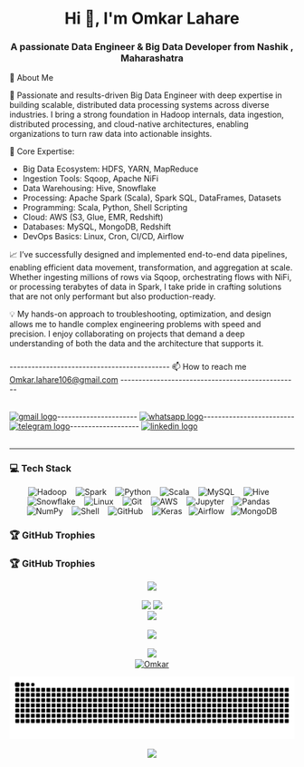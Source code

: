 <h1 align="center">Hi 👋, I'm Omkar Lahare</h1>
<h3 align="center">A passionate Data Engineer & Big Data Developer from Nashik , Maharashatra</h3>

💫 About Me
<p align="left">🚀 Passionate and results-driven Big Data Engineer with deep expertise in building scalable, distributed data processing systems across diverse industries. I bring a strong foundation in Hadoop internals, data ingestion, distributed processing, and cloud-native architectures, enabling organizations to turn raw data into actionable insights.

🔧 Core Expertise:
- Big Data Ecosystem: HDFS, YARN, MapReduce
- Ingestion Tools: Sqoop, Apache NiFi
- Data Warehousing: Hive, Snowflake
- Processing: Apache Spark (Scala), Spark SQL, DataFrames, Datasets
- Programming: Scala, Python, Shell Scripting
- Cloud: AWS (S3, Glue, EMR, Redshift)
- Databases: MySQL, MongoDB, Redshift
- DevOps Basics: Linux, Cron, CI/CD, Airflow

📈 I’ve successfully designed and implemented end-to-end data pipelines, enabling efficient data movement, transformation, and aggregation at scale. Whether ingesting millions of rows via Sqoop, orchestrating flows with NiFi, or processing terabytes of data in Spark, I take pride in crafting solutions that are not only performant but also production-ready.

💡 My hands-on approach to troubleshooting, optimization, and design allows me to handle complex engineering problems with speed and precision. I enjoy collaborating on projects that demand a deep understanding of both the data and the architecture that supports it.
</p>

###                               
--------------------------------------------   📫 How to reach me Omkar.lahare106@gmail.com     -------------------------------------------------                     
<br>
<div align="centre">
<a href="https://www.Omkar.lahare106@gmail.com">  <img src="https://img.shields.io/static/v1?message=Gmail&logo=gmail&label=&color=D14836&logoColor=white&labelColor=&style=for-the-badge" height="35" alt="gmail logo"  /></a>----------------------
  <a href="https://wa.me/+919307512181"><img src="https://img.shields.io/static/v1?message=Whatsapp&logo=whatsapp&label=&color=25D366&logoColor=white&labelColor=&style=for-the-badge" height="35" margin=2px alt="whatsapp logo"/></a>-------------------------
 <a href=https://t.me/Kyros106><img src="https://img.shields.io/static/v1?message=Telegram&logo=telegram&label=&color=2CA5E0&logoColor=white&labelColor=&style=for-the-badge" height="35" alt="telegram logo" https://web.telegram.org/a/></a>-------------------
<a href="https://www.linkedin.com/in/omkar-Lahare">  <img src="https://img.shields.io/static/v1?message=LinkedIn&logo=linkedin&label=&color=0077B5&logoColor=white&labelColor=&style=for-the-badge" height="35" alt="linkedin logo"  /></a>
</div>
<br>
<hr>

### 💻 Tech Stack
<p align="center">
  <img src="https://www.vectorlogo.zone/logos/apache_hadoop/apache_hadoop-icon.svg" width="40" title="Hadoop"/> &nbsp;&nbsp;
  <img src="https://www.vectorlogo.zone/logos/apache_spark/apache_spark-icon.svg" width="40" title="Spark"/> &nbsp;&nbsp;
  <img src="https://cdn.jsdelivr.net/gh/devicons/devicon/icons/python/python-original.svg" width="40" title="Python"/> &nbsp;&nbsp;
  <img src="https://cdn.jsdelivr.net/gh/devicons/devicon/icons/scala/scala-original.svg" width="40" title="Scala"/> &nbsp;&nbsp;
  <img src="https://cdn.jsdelivr.net/gh/devicons/devicon/icons/mysql/mysql-original.svg" width="40" title="MySQL"/> &nbsp;&nbsp;
  <img src="https://www.vectorlogo.zone/logos/apache_hive/apache_hive-icon.svg" width="40" title="Hive"/> &nbsp;&nbsp;
  <img src="https://www.vectorlogo.zone/logos/snowflake/snowflake-icon.svg" width="40" title="Snowflake"/> &nbsp;&nbsp;
  <img src="https://cdn.jsdelivr.net/gh/devicons/devicon/icons/linux/linux-original.svg" width="40" title="Linux"/> &nbsp;&nbsp;
  <img src="https://cdn.jsdelivr.net/gh/devicons/devicon/icons/git/git-original.svg" width="40" title="Git"/> &nbsp;&nbsp;
  <img src="https://www.vectorlogo.zone/logos/amazon_aws/amazon_aws-icon.svg" width="40" title="AWS"/> &nbsp;&nbsp;
  <img src="https://cdn.jsdelivr.net/gh/devicons/devicon/icons/jupyter/jupyter-original.svg" width="40" title="Jupyter"/> &nbsp;&nbsp;
  <img src="https://cdn.jsdelivr.net/gh/devicons/devicon/icons/pandas/pandas-original.svg" width="40" title="Pandas"/> &nbsp;&nbsp;
  <img src="https://cdn.jsdelivr.net/gh/devicons/devicon/icons/numpy/numpy-original.svg" width="40" title="NumPy"/> &nbsp;&nbsp;
  <img src="https://upload.wikimedia.org/wikipedia/commons/8/82/Gnu-bash-logo.svg" width="40" title="Shell"/> &nbsp;&nbsp;
  <img src="https://cdn.jsdelivr.net/gh/devicons/devicon/icons/github/github-original.svg" width="40" title="GitHub"/> &nbsp;&nbsp;
  <img src="https://upload.wikimedia.org/wikipedia/commons/a/ae/Keras_logo.svg" width="40" title="Keras"/> &nbsp;
  <img src="https://cdn.jsdelivr.net/gh/devicons/devicon/icons/apacheairflow/apacheairflow-original.svg" width="40" title="Airflow"/> &nbsp;
  <img src="https://cdn.jsdelivr.net/gh/devicons/devicon/icons/mongodb/mongodb-original.svg" width="40" title="MongoDB"/>
</p>

<!-- 🏆 Trophies -->




### 🏆 GitHub Trophies
### 🏆 GitHub Trophies

<p align="center">
  <img src="https://github-profile-trophy.vercel.app/?username=OmkarDeveloper1&theme=darkhub&margin-w=20&margin-h=15" />
</p>




<!-- 📊 GitHub Stats -->
<div align="center">
  <img src="https://github-readme-stats.vercel.app/api?username=OmkarDeveloper1&show_icons=true&theme=dracula&count_private=true&hide_border=false" height="150" />
  <img src="https://github-readme-stats.vercel.app/api/top-langs/?username=OmkarDeveloper1&layout=compact&theme=dracula&hide_border=false" height="150" />
</div>

<!-- 🔥 Streak Stats -->
<div align="center">
  <img src="https://github-readme-streak-stats.herokuapp.com/?user=OmkarDeveloper1&theme=dracula&hide_border=false" height="200" />
</div>

<!-- 📸 Profile views -->
<p align="center">
  <img src="https://komarev.com/ghpvc/?username=OmkarDeveloper1&label=Profile%20views&color=0e75b6&style=flat" />
</p>


<!-- 👣 Visit Counter -->
<div align="center">
  <a href="https://visitcount.itsvg.in"><img src="https://visitcount.itsvg.in/api?id=OmkarDeveloper1&label=Profile%20Views&color=6&icon=5&pretty=false" /></a>
</div>

<!-- ☕ Support -->
<div align="center">

  <a href="https://wa.me/+919307512181">
    <img src="https://cdn.buymeacoffee.com/buttons/v2/default-yellow.png" height="50" width="210" alt="Omkar" />
  </a>
</div>



<!-- Snake Animation -->
<div align="center">
    
  ![snake gif](https://github.com/TechnologyHell/TechnologyHell/blob/output/github-snake-dark.svg)
</div>



<!-- Visit Counter -->
<div align="center">
  
  [![](https://visitcount.itsvg.in/api?id=technologyhell&icon=10&color=6)](https://visitcount.itsvg.in)
</div>
